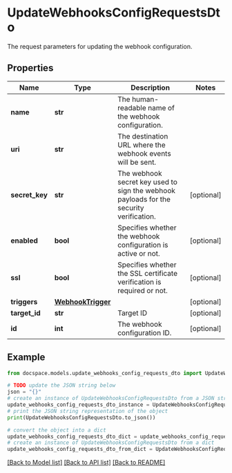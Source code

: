 # UpdateWebhooksConfigRequestsDto

The request parameters for updating the webhook configuration.

## Properties

Name | Type | Description | Notes
------------ | ------------- | ------------- | -------------
**name** | **str** | The human-readable name of the webhook configuration. | 
**uri** | **str** | The destination URL where the webhook events will be sent. | 
**secret_key** | **str** | The webhook secret key used to sign the webhook payloads for the security verification. | [optional] 
**enabled** | **bool** | Specifies whether the webhook configuration is active or not. | [optional] 
**ssl** | **bool** | Specifies whether the SSL certificate verification is required or not. | [optional] 
**triggers** | [**WebhookTrigger**](WebhookTrigger.md) |  | [optional] 
**target_id** | **str** | Target ID | [optional] 
**id** | **int** | The webhook configuration ID. | [optional] 

## Example

```python
from docspace.models.update_webhooks_config_requests_dto import UpdateWebhooksConfigRequestsDto

# TODO update the JSON string below
json = "{}"
# create an instance of UpdateWebhooksConfigRequestsDto from a JSON string
update_webhooks_config_requests_dto_instance = UpdateWebhooksConfigRequestsDto.from_json(json)
# print the JSON string representation of the object
print(UpdateWebhooksConfigRequestsDto.to_json())

# convert the object into a dict
update_webhooks_config_requests_dto_dict = update_webhooks_config_requests_dto_instance.to_dict()
# create an instance of UpdateWebhooksConfigRequestsDto from a dict
update_webhooks_config_requests_dto_from_dict = UpdateWebhooksConfigRequestsDto.from_dict(update_webhooks_config_requests_dto_dict)
```
[[Back to Model list]](../README.md#documentation-for-models) [[Back to API list]](../README.md#documentation-for-api-endpoints) [[Back to README]](../README.md)


